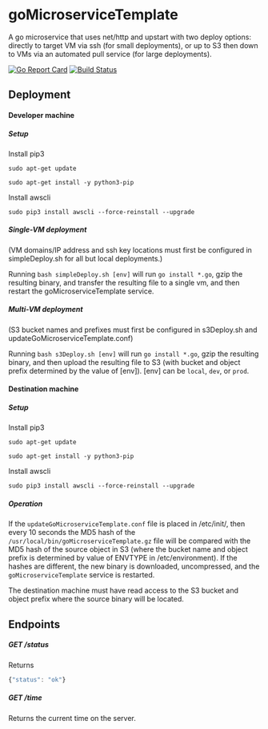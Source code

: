 # goMicroserviceTemplate

A go microservice that uses net/http and upstart with two deploy options: directly to target VM via ssh (for small deployments), or up to S3 then down to VMs via an automated pull service (for large deployments).

[![Go Report Card](https://goreportcard.com/badge/github.com/delabroj/goMicroserviceTemplate)](https://goreportcard.com/report/github.com/delabroj/goMicroserviceTemplate)
[![Build Status](https://travis-ci.org/delabroj/goMicroserviceTemplate.svg?branch=master)](https://travis-ci.org/delabroj/goMicroserviceTemplate)

## Deployment

#### Developer machine

##### Setup

Install pip3

`sudo apt-get update`

`sudo apt-get install -y python3-pip`

Install awscli

`sudo pip3 install awscli --force-reinstall --upgrade`

##### Single-VM deployment

(VM domains/IP address and ssh key locations must first be configured in simpleDeploy.sh for all but local deployments.)

Running `bash simpleDeploy.sh [env]` will run `go install *.go`, gzip the resulting binary, and transfer the resulting file to a single vm, and then restart the goMicroserviceTemplate service.

##### Multi-VM deployment

(S3 bucket names and prefixes must first be configured in s3Deploy.sh and updateGoMicroserviceTemplate.conf)

Running `bash s3Deploy.sh [env]` will run `go install *.go`, gzip the resulting binary, and then upload the resulting file to S3 (with bucket and object prefix determined by the value of [env]). [env] can be `local`, `dev`, or `prod`.

#### Destination machine

##### Setup

Install pip3

`sudo apt-get update`

`sudo apt-get install -y python3-pip`

Install awscli

`sudo pip3 install awscli --force-reinstall --upgrade`

##### Operation

If the `updateGoMicroserviceTemplate.conf` file is placed in /etc/init/, then every 10 seconds the MD5 hash of the `/usr/local/bin/goMicroserviceTemplate.gz` file will be compared with the MD5 hash of the source object in S3 (where the bucket name and object prefix is determined by value of ENVTYPE in /etc/environment). If the hashes are different, the new binary is downloaded, uncompressed, and the `goMicroserviceTemplate` service is restarted.

The destination machine must have read access to the S3 bucket and object prefix where the source binary will be located.

## Endpoints

##### GET /status

Returns
```js
{"status": "ok"}
```

##### GET /time

Returns the current time on the server.
